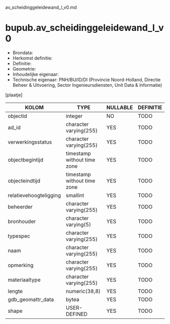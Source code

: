 av_scheidinggeleidewand_l_v0.md

# bupub.av_scheidinggeleidewand_l_v0


* Brondata: 
* Herkomst definitie: 
* Definitie: 
* Geometrie: 
* Inhoudelijke eigenaar: 
* Technische eigenaar: PNH/BU/ID/DI (Provincie Noord-Holland, Directie Beheer & Uitvoering, Sector Ingenieursdiensten, Unit Data & Informatie)

[plaatje]


|KOLOM                            |TYPE                       |NULLABLE|DEFINITIE|
|------                           |----                       |-----   |-----    |
|objectid                         |integer                    |NO      |TODO|
|ad_id                            |character varying(255)     |YES     |TODO|
|verwerkingsstatus                |character varying(255)     |YES     |TODO|
|objectbegintijd                  |timestamp without time zone|YES     |TODO|
|objecteindtijd                   |timestamp without time zone|YES     |TODO|
|relatievehoogteligging           |smallint                   |YES     |TODO|
|beheerder                        |character varying(255)     |YES     |TODO|
|bronhouder                       |character varying(5)       |YES     |TODO|
|typespec                         |character varying(255)     |YES     |TODO|
|naam                             |character varying(255)     |YES     |TODO|
|opmerking                        |character varying(255)     |YES     |TODO|
|materiaaltype                    |character varying(255)     |YES     |TODO|
|lengte                           |numeric(38,8)              |YES     |TODO|
|gdb_geomattr_data                |bytea                      |YES     |TODO|
|shape                            |USER-DEFINED               |YES     |TODO|
